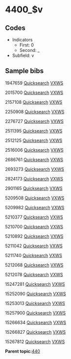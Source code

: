 # 4400\_$v

## Codes

-   Indicators
    -   First: 0
    -   Second: \_
-   Subfield: v

## Sample bibs

1947659 [Quicksearch](https://search.library.yale.edu/catalog/1947659) [VXWS](http://prodorbis.library.yale.edu:7014/vxws/GetHoldingsService?bibId=1947659)

2015700 [Quicksearch](https://search.library.yale.edu/catalog/2015700) [VXWS](http://prodorbis.library.yale.edu:7014/vxws/GetHoldingsService?bibId=2015700)

2157108 [Quicksearch](https://search.library.yale.edu/catalog/2157108) [VXWS](http://prodorbis.library.yale.edu:7014/vxws/GetHoldingsService?bibId=2157108)

2250908 [Quicksearch](https://search.library.yale.edu/catalog/2250908) [VXWS](http://prodorbis.library.yale.edu:7014/vxws/GetHoldingsService?bibId=2250908)

2276727 [Quicksearch](https://search.library.yale.edu/catalog/2276727) [VXWS](http://prodorbis.library.yale.edu:7014/vxws/GetHoldingsService?bibId=2276727)

2511395 [Quicksearch](https://search.library.yale.edu/catalog/2511395) [VXWS](http://prodorbis.library.yale.edu:7014/vxws/GetHoldingsService?bibId=2511395)

2512125 [Quicksearch](https://search.library.yale.edu/catalog/2512125) [VXWS](http://prodorbis.library.yale.edu:7014/vxws/GetHoldingsService?bibId=2512125)

2516006 [Quicksearch](https://search.library.yale.edu/catalog/2516006) [VXWS](http://prodorbis.library.yale.edu:7014/vxws/GetHoldingsService?bibId=2516006)

2686761 [Quicksearch](https://search.library.yale.edu/catalog/2686761) [VXWS](http://prodorbis.library.yale.edu:7014/vxws/GetHoldingsService?bibId=2686761)

2693273 [Quicksearch](https://search.library.yale.edu/catalog/2693273) [VXWS](http://prodorbis.library.yale.edu:7014/vxws/GetHoldingsService?bibId=2693273)

2824173 [Quicksearch](https://search.library.yale.edu/catalog/2824173) [VXWS](http://prodorbis.library.yale.edu:7014/vxws/GetHoldingsService?bibId=2824173)

2901165 [Quicksearch](https://search.library.yale.edu/catalog/2901165) [VXWS](http://prodorbis.library.yale.edu:7014/vxws/GetHoldingsService?bibId=2901165)

5209508 [Quicksearch](https://search.library.yale.edu/catalog/5209508) [VXWS](http://prodorbis.library.yale.edu:7014/vxws/GetHoldingsService?bibId=5209508)

5209982 [Quicksearch](https://search.library.yale.edu/catalog/5209982) [VXWS](http://prodorbis.library.yale.edu:7014/vxws/GetHoldingsService?bibId=5209982)

5210377 [Quicksearch](https://search.library.yale.edu/catalog/5210377) [VXWS](http://prodorbis.library.yale.edu:7014/vxws/GetHoldingsService?bibId=5210377)

5210700 [Quicksearch](https://search.library.yale.edu/catalog/5210700) [VXWS](http://prodorbis.library.yale.edu:7014/vxws/GetHoldingsService?bibId=5210700)

5210892 [Quicksearch](https://search.library.yale.edu/catalog/5210892) [VXWS](http://prodorbis.library.yale.edu:7014/vxws/GetHoldingsService?bibId=5210892)

5211042 [Quicksearch](https://search.library.yale.edu/catalog/5211042) [VXWS](http://prodorbis.library.yale.edu:7014/vxws/GetHoldingsService?bibId=5211042)

5211740 [Quicksearch](https://search.library.yale.edu/catalog/5211740) [VXWS](http://prodorbis.library.yale.edu:7014/vxws/GetHoldingsService?bibId=5211740)

5212068 [Quicksearch](https://search.library.yale.edu/catalog/5212068) [VXWS](http://prodorbis.library.yale.edu:7014/vxws/GetHoldingsService?bibId=5212068)

5212078 [Quicksearch](https://search.library.yale.edu/catalog/5212078) [VXWS](http://prodorbis.library.yale.edu:7014/vxws/GetHoldingsService?bibId=5212078)

15247281 [Quicksearch](https://search.library.yale.edu/catalog/15247281) [VXWS](http://prodorbis.library.yale.edu:7014/vxws/GetHoldingsService?bibId=15247281)

15252090 [Quicksearch](https://search.library.yale.edu/catalog/15252090) [VXWS](http://prodorbis.library.yale.edu:7014/vxws/GetHoldingsService?bibId=15252090)

15253013 [Quicksearch](https://search.library.yale.edu/catalog/15253013) [VXWS](http://prodorbis.library.yale.edu:7014/vxws/GetHoldingsService?bibId=15253013)

15257900 [Quicksearch](https://search.library.yale.edu/catalog/15257900) [VXWS](http://prodorbis.library.yale.edu:7014/vxws/GetHoldingsService?bibId=15257900)

15266634 [Quicksearch](https://search.library.yale.edu/catalog/15266634) [VXWS](http://prodorbis.library.yale.edu:7014/vxws/GetHoldingsService?bibId=15266634)

15266827 [Quicksearch](https://search.library.yale.edu/catalog/15266827) [VXWS](http://prodorbis.library.yale.edu:7014/vxws/GetHoldingsService?bibId=15266827)

15267812 [Quicksearch](https://search.library.yale.edu/catalog/15267812) [VXWS](http://prodorbis.library.yale.edu:7014/vxws/GetHoldingsService?bibId=15267812)

**Parent topic:**[440](../../tags/440/440.md)

